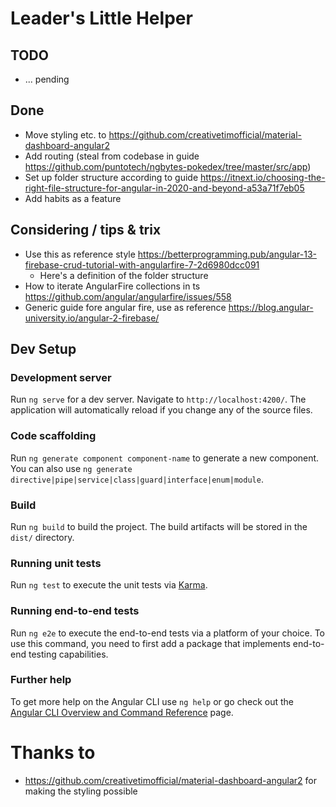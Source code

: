 # Leader's Little Helper

## TODO
- ... pending
## Done
- Move styling etc. to https://github.com/creativetimofficial/material-dashboard-angular2
- Add routing (steal from codebase in guide https://github.com/puntotech/ngbytes-pokedex/tree/master/src/app)
- Set up folder structure according to guide https://itnext.io/choosing-the-right-file-structure-for-angular-in-2020-and-beyond-a53a71f7eb05
- Add habits as a feature

## Considering / tips & trix
- Use this as reference style https://betterprogramming.pub/angular-13-firebase-crud-tutorial-with-angularfire-7-2d6980dcc091
  - Here's a definition of the folder structure 
- How to iterate AngularFire collections in ts https://github.com/angular/angularfire/issues/558
- Generic guide fore angular fire, use as reference https://blog.angular-university.io/angular-2-firebase/

## Dev Setup
### Development server

Run `ng serve` for a dev server. Navigate to `http://localhost:4200/`. The application will automatically reload if you change any of the source files.

### Code scaffolding

Run `ng generate component component-name` to generate a new component. You can also use `ng generate directive|pipe|service|class|guard|interface|enum|module`.

### Build

Run `ng build` to build the project. The build artifacts will be stored in the `dist/` directory.

### Running unit tests

Run `ng test` to execute the unit tests via [Karma](https://karma-runner.github.io).

### Running end-to-end tests

Run `ng e2e` to execute the end-to-end tests via a platform of your choice. To use this command, you need to first add a package that implements end-to-end testing capabilities.

### Further help

To get more help on the Angular CLI use `ng help` or go check out the [Angular CLI Overview and Command Reference](https://angular.io/cli) page.


# Thanks to
- https://github.com/creativetimofficial/material-dashboard-angular2 for making the styling possible
